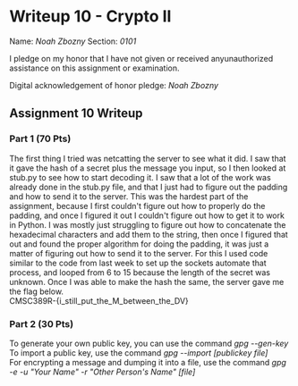 Writeup 10 - Crypto II
=====

Name: *Noah Zbozny*
Section: *0101*

I pledge on my honor that I have not given or received anyunauthorized assistance on this assignment or examination.

Digital acknowledgement of honor pledge: *Noah Zbozny*

## Assignment 10 Writeup

### Part 1 (70 Pts)
The first thing I tried was netcatting the server to see what it did. I saw that it gave the hash of a secret plus the message you input, so I then looked at stub.py to see how to start decoding it. I saw that a lot of the work was already done in the stub.py file, and that I just had to figure out the padding and how to send it to the server. This was the hardest part of the assignment, because I first couldn't figure out how to properly do the padding, and once I figured it out I couldn't figure out how to get it to work in Python. I was mostly just struggling to figure out how to concatenate the hexadecimal characters and add them to the string, then once I figured that out and found the proper algorithm for doing the padding, it was just a matter of figuring out how to send it to the server. For this I used code similar to the code from last week to set up the sockets automate that process, and looped from 6 to 15 because the length of the secret was unknown. Once I was able to make the hash the same, the server gave me the flag below.  
CMSC389R-\{i\_still\_put\_the\_M\_between\_the\_DV\}


### Part 2 (30 Pts)
To generate your own public key, you can use the command *gpg --gen-key*  
To import a public key, use the command *gpg --import \[publickey file\]*  
For encrypting a message and dumping it into a file, use the command *gpg -e -u "Your Name" -r "Other Person's Name" [file]*  

